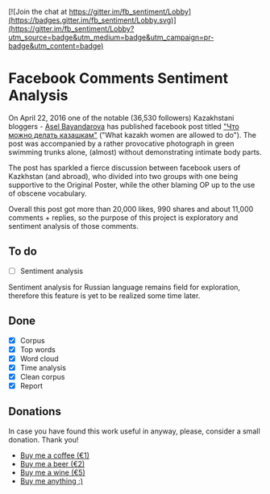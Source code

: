 [![Join the chat at https://gitter.im/fb_sentiment/Lobby](https://badges.gitter.im/fb_sentiment/Lobby.svg)](https://gitter.im/fb_sentiment/Lobby?utm_source=badge&utm_medium=badge&utm_campaign=pr-badge&utm_content=badge)

# Facebook Comments Sentiment Analysis

On April 22, 2016 one of the notable (36,530 followers) Kazakhstani bloggers - [Asel Bayandarova](https://www.facebook.com/profile.php?id=100004350093268&fref=nf)
has published facebook post titled ["Что можно делать казашкам"](https://www.facebook.com/permalink.php?story_fbid=621724294649235&id=100004350093268)
("What kazakh women are allowed to do"). The post was accompanied by a rather provocative photograph in green swimming trunks alone, (almost) without demonstrating intimate body parts.

The post has sparkled a fierce discussion between facebook users of Kazkhstan (and abroad), who divided into two groups with one being supportive to the Original Poster, while the other blaming OP up to the use of obscene vocabulary.

Overall this post got more than 20,000 likes, 990 shares and about 11,000 comments + replies, so the purpose of this project is exploratory and sentiment analysis of those comments.

## To do

- [ ] Sentiment analysis

Sentiment analysis for Russian language remains field for exploration, therefore this feature is yet to be realized some time later.

## Done
- [X] Corpus
- [X] Top words
- [X] Word cloud
- [X] Time analysis
- [X] Clean corpus
- [X] Report

## Donations

In case you have found this work useful in anyway, please, consider a small donation. Thank you!

- [Buy me a coffee (€1)](https://www.paypal.me/drasulev/1)
- [Buy me a beer (€2)](https://www.paypal.me/drasulev/2)
- [Buy me a wine (€5)](https://www.paypal.me/drasulev/5)
- [Buy me anything ;)](https://www.paypal.me/drasulev)
